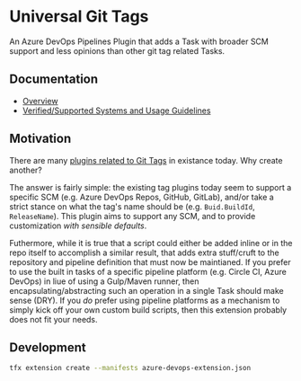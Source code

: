# Universal Git Tags

An Azure DevOps Pipelines Plugin that adds a Task with broader SCM support and less opinions than other git tag related Tasks.

## Documentation

* [Overview](./docs/Overview.md)
* [Verified/Supported Systems and Usage Guidelines](./docs/VerifiedSystems.md)

## Motivation

There are many [plugins related to Git Tags](https://marketplace.visualstudio.com/search?term=git%20tag&target=AzureDevOps&category=All%20categories&sortBy=Relevance) in existance today. Why create another?

The answer is fairly simple: the existing tag plugins today seem to support a specific SCM (e.g. Azure DevOps Repos, GitHub, GitLab), and/or take a strict stance on what the tag's name should be (e.g. `Buid.BuildId`, `ReleaseName`). This plugin aims to support any SCM, and to provide customization *with sensible defaults*.

Futhermore, while it is true that a script could either be added inline or in the repo itself to accomplish a similar result, that adds extra stuff/cruft to the repository and pipeline definition that must now be maintianed. If you prefer to use the built in tasks of a specific pipeline platform (e.g. Circle CI, Azure DevOps) in liue of using a Gulp/Maven runner, then encapsulating/abstracting such an operation in a single Task should make sense (DRY). If you *do* prefer using pipeline platforms as a mechanism to simply kick off your own custom build scripts, then this extension probably does not fit your needs.

## Development

```sh
tfx extension create --manifests azure-devops-extension.json
```
